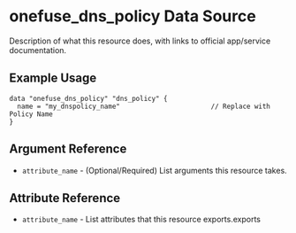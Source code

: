# onefuse_dns_policy Data Source

Description of what this resource does, with links to official
app/service documentation.

## Example Usage

```hcl
data "onefuse_dns_policy" "dns_policy" {
  name = "my_dnspolicy_name"                       // Replace with Policy Name
}
```

## Argument Reference

* `attribute_name` - (Optional/Required) List arguments this resource takes.

## Attribute Reference

* `attribute_name` - List attributes that this resource exports.exports
